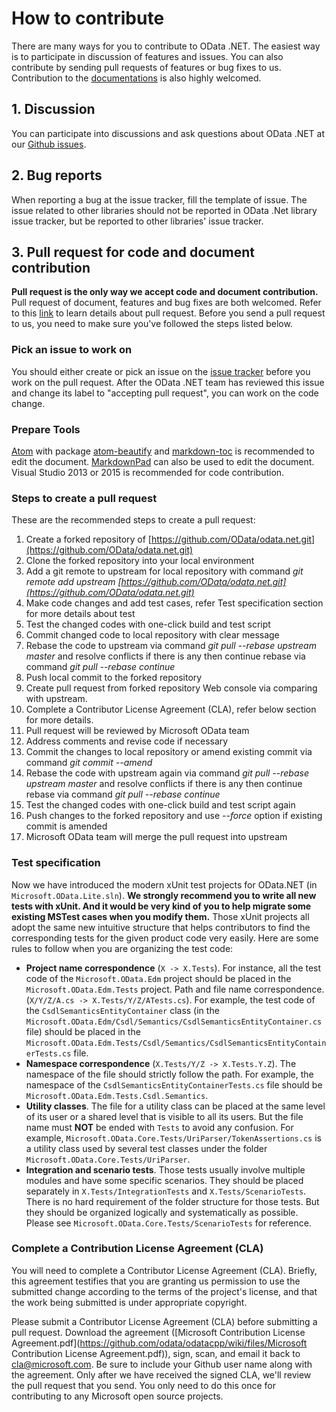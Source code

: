 # How to contribute

There are many ways for you to contribute to OData .NET. The easiest way is to participate in discussion of features and issues. You can also contribute by sending pull requests of features or bug fixes to us. Contribution to the [documentations](http://odata.github.io/odata.net/) is also highly welcomed.

## 1. Discussion

You can participate into discussions and ask questions about OData .NET at our [Github issues](https://github.com/OData/odata.net/issues).

## 2. Bug reports

When reporting a bug at the issue tracker, fill the template of issue. The issue related to other libraries should not be reported in OData .Net library issue tracker, but be reported to other libraries' issue tracker.

## 3. Pull request for code and document contribution

**Pull request is the only way we accept code and document contribution.** Pull request of document, features and bug fixes are both welcomed. Refer to this [link](https://help.github.com/articles/using-pull-requests/) to learn details about pull request. Before you send a pull request to us, you need to make sure you've followed the steps listed below.

### Pick an issue to work on

You should either create or pick an issue on the [issue tracker](https://github.com/OData/odata.net/issues) before you work on the pull request. After the OData .NET team has reviewed this issue and change its label to "accepting pull request", you can work on the code change.

### Prepare Tools

[Atom](https://atom.io/) with package [atom-beautify](https://atom.io/packages/atom-beautify) and [markdown-toc](https://atom.io/packages/markdown-toc) is recommended to edit the document. [MarkdownPad](http://www.markdownpad.com/) can also be used to edit the document.\
Visual Studio 2013 or 2015 is recommended for code contribution.

### Steps to create a pull request

These are the recommended steps to create a pull request:

1. Create a forked repository of [https://github.com/OData/odata.net.git](https://github.com/OData/odata.net.git)
2. Clone the forked repository into your local environment
3. Add a git remote to upstream for local repository with command _git remote add upstream [https://github.com/OData/odata.net.git](https://github.com/OData/odata.net.git)_
4. Make code changes and add test cases, refer Test specification section for more details about test
5. Test the changed codes with one-click build and test script
6. Commit changed code to local repository with clear message
7. Rebase the code to upstream via command _git pull --rebase upstream master_ and resolve conflicts if there is any then continue rebase via command _git pull --rebase continue_
8. Push local commit to the forked repository
9. Create pull request from forked repository Web console via comparing with upstream.
10. Complete a Contributor License Agreement (CLA), refer below section for more details.
11. Pull request will be reviewed by Microsoft OData team
12. Address comments and revise code if necessary
13. Commit the changes to local repository or amend existing commit via command _git commit --amend_
14. Rebase the code with upstream again via command _git pull --rebase upstream master_ and resolve conflicts if there is any then continue rebase via command _git pull --rebase continue_
15. Test the changed codes with one-click build and test script again
16. Push changes to the forked repository and use _--force_ option if existing commit is amended
17. Microsoft OData team will merge the pull request into upstream

### Test specification

Now we have introduced the modern xUnit test projects for OData.NET (in `Microsoft.OData.Lite.sln`). **We strongly recommend you to write all new tests with xUnit. And it would be very kind of you to help migrate some existing MSTest cases when you modify them.** Those xUnit projects all adopt the same new intuitive structure that helps contributors to find the corresponding tests for the given product code very easily. Here are some rules to follow when you are organizing the test code:

- **Project name correspondence** (`X -> X.Tests`). For instance, all the test code of the `Microsoft.OData.Edm` project should be placed in the `Microsoft.OData.Edm.Tests` project. Path and file name correspondence. (`X/Y/Z/A.cs -> X.Tests/Y/Z/ATests.cs`). For example, the test code of the `CsdlSemanticsEntityContainer` class (in the `Microsoft.OData.Edm/Csdl/Semantics/CsdlSemanticsEntityContainer.cs` file) should be placed in the `Microsoft.OData.Edm.Tests/Csdl/Semantics/CsdlSemanticsEntityContainerTests.cs` file.
- **Namespace correspondence** (`X.Tests/Y/Z -> X.Tests.Y.Z`). The namespace of the file should strictly follow the path. For example, the namespace of the `CsdlSemanticsEntityContainerTests.cs` file should be `Microsoft.OData.Edm.Tests.Csdl.Semantics`.
- **Utility classes**. The file for a utility class can be placed at the same level of its user or a shared level that is visible to all its users. But the file name must **NOT** be ended with `Tests` to avoid any confusion. For example, `Microsoft.OData.Core.Tests/UriParser/TokenAssertions.cs` is a utility class used by several test classes under the folder `Microsoft.OData.Core.Tests/UriParser`.
- **Integration and scenario tests**. Those tests usually involve multiple modules and have some specific scenarios. They should be placed separately in `X.Tests/IntegrationTests` and `X.Tests/ScenarioTests`. There is no hard requirement of the folder structure for those tests. But they should be organized logically and systematically as possible. Please see `Microsoft.OData.Core.Tests/ScenarioTests` for reference.

### Complete a Contribution License Agreement (CLA)

You will need to complete a Contributor License Agreement (CLA). Briefly, this agreement testifies that you are granting us permission to use the submitted change according to the terms of the project's license, and that the work being submitted is under appropriate copyright.

Please submit a Contributor License Agreement (CLA) before submitting a pull request. Download the agreement ([Microsoft Contribution License Agreement.pdf](https://github.com/odata/odatacpp/wiki/files/Microsoft Contribution License Agreement.pdf)), sign, scan, and email it back to [cla@microsoft.com](mailto:cla@microsoft.com). Be sure to include your Github user name along with the agreement. Only after we have received the signed CLA, we'll review the pull request that you send. You only need to do this once for contributing to any Microsoft open source projects.
